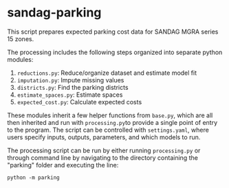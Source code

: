 # sandag-parking

This script prepares expected parking cost data for SANDAG MGRA series 15 zones. 

The processing includes the following steps organized into separate python modules:
1. `reductions.py`: Reduce/organize dataset and estimate model fit
2. `imputation.py`: Impute missing values
3. `districts.py`: Find the parking districts
4. `estimate_spaces.py`: Estimate spaces
5. `expected_cost.py`: Calculate expected costs

These modules inherit a few helper functions from `base.py`, which are all then inherited and run with `processing.py`to provide a single point of entry to the program. The script can be controlled with `settings.yaml`, where users specify inputs, outputs, parameters, and which models to run. 

The processing script can be run by either running `processing.py` or through command line by navigating to the directory containing the "parking" folder and executing the line:

```python -m parking```



